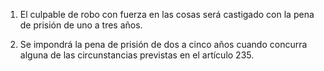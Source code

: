 1. El culpable de robo con fuerza en las cosas será castigado con la pena de prisión de uno a tres años.

2. Se impondrá la pena de prisión de dos a cinco años cuando concurra alguna de las circunstancias previstas en el artículo 235.